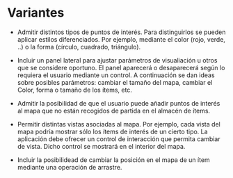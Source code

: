 # Variantes

- Admitir distintos tipos de puntos de interés. Para distinguirlos se pueden aplicar estilos diferenciados.
  Por ejemplo, mediante el color (rojo, verde, ..) o la forma (círculo, cuadrado, triángulo).

- Incluir un panel lateral para ajustar parámetros de visualiación u otros que se considere oportuno.
  El panel aparecerá o desaparecerá según lo requiera el usuario mediante un control. A continuación se dan ideas sobre posibles parámetros: cambiar el tamaño del mapa, cambiar el Color, forma o tamaño de los ítems, etc.

- Admitir la posibilidad de que el usuario puede añadir puntos de interés al mapa que no están recogidos
  de partida en el almacén de ítems.

- Permitir distintas vistas asociadas al mapa. Por ejemplo, cada vista del mapa podría mostrar sólo los
  ítems de interés de un cierto tipo. La aplicación debe ofrecer un control de interacción que permita cambiar de vista.
  Dicho control se mostrará en el interior del mapa.

- Incluir la posibilidead de cambiar la posición en el mapa de un ítem mediante una operación de arrastre.
